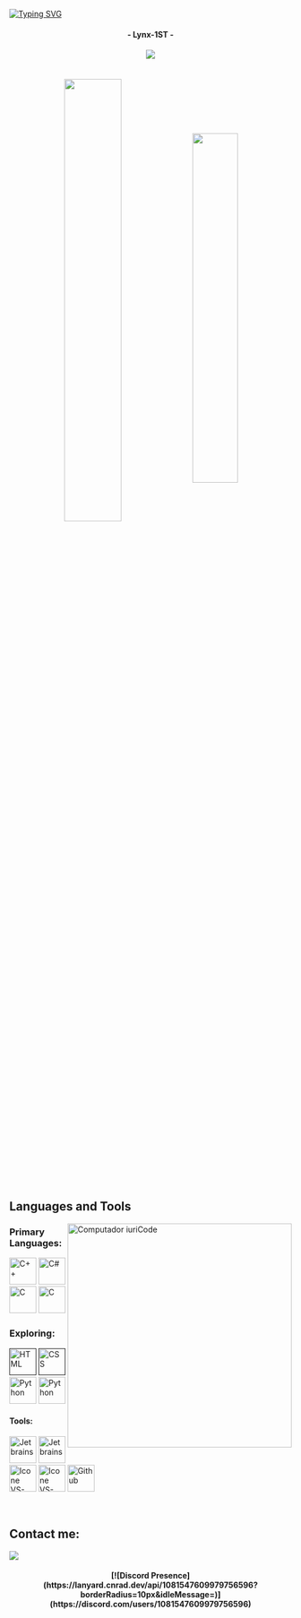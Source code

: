 [![Typing SVG](https://readme-typing-svg.herokuapp.com/?color=ff4f4f&size=35&center=true&vCenter=true&width=1000&lines=Welcome+to+my+GitHub+profile!;I%27m+a+Student+focusing+on+App+Development)](https://git.io/typing-svg)

<h4 align="center">- Lynx-1ST -</h4>

<h4 align="center">
 
 ![](https://komarev.com/ghpvc/?username=Lynx-1ST&style=plastic&color=9b93e5)

</h4>

<br>

<div align="center" style="margin-bottom:200px">
 <img width=45% align="center" src="https://github-readme-stats.vercel.app/api?username=Lynx-1ST&theme=aura_dark&show_icons=true" />
 <img width=40% align="center" src="https://github-readme-stats.vercel.app/api/top-langs/?username=Lynx-1ST&layout=compact&theme=aura_dark" />
</div>


<br>

## Languages and Tools

<img src="https://raw.githubusercontent.com/MicaelliMedeiros/micaellimedeiros/master/image/computer-illustration.png" min-width="400px" max-width="400px" width="400px" align="right" alt="Computador iuriCode">

### Primary Languages:
  [<img height="48px" width="48px" alt="C++" src="https://skillicons.dev/icons?i=cpp"/>](https://www.learncpp.com)
  [<img height="48px" width="48px" alt="C#" src="https://skillicons.dev/icons?i=js"/>](https://developer.mozilla.org/en-US/docs/Web/JavaScript)
  [<img height="48px" width="48px" alt="C" src="https://skillicons.dev/icons?i=c"/>](https://learn.microsoft.com/en-us/cpp/c-language/)
  [<img height="48px" width="48px" alt="C" src="https://skillicons.dev/icons?i=java"/>](https://learn.microsoft.com/en-us/cpp/c-language/)

### Exploring:
  [<img height="48px" width="48px" alt="HTML" src="https://skillicons.dev/icons?i=html"/>]()
  [<img height="48px" width="48px" alt="CSS" src="https://skillicons.dev/icons?i=css"/>]()
  [<img height="48px" width="48px" alt="Python" src="https://skillicons.dev/icons?i=py"/>](https://www.learnpython.org/)
  [<img height="48px" width="48px" alt="Python" src="https://skillicons.dev/icons?i=nodejs"/>](https://www.https://nodejs.org/)


#### Tools:
  [<img height="48px" width="48px" alt="Jetbrains" src="https://skillicons.dev/icons?i=idea"/>](https://www.jetbrains.com/)
  [<img height="48px" width="48px" alt="Jetbrains" src="https://skillicons.dev/icons?i=clion"/>](https://www.jetbrains.com/)
  [<img height="48px" width="48px" alt="Icone VS-Code" src="https://skillicons.dev/icons?i=vscode"/>](https://code.visualstudio.com/)
  [<img height="48px" width="48px" alt="Icone VS-Code" src="https://skillicons.dev/icons?i=visualstudio"/>](https://visualstudio.com/)
  [<img height="48px" width="48px" alt="Github" src="https://skillicons.dev/icons?i=github"/>](https://github.com/)

<br>

## Contact me:
<div>
<a href="https://discord.com/users/1081547609979756596" target="_blank"><img loading="lazy" src="https://img.shields.io/badge/-Discord-%234E59E0?style=for-the-badge&logo=discord&logoColor=white" target="_blank"></a>

<h4 align="center"> [![Discord Presence](https://lanyard.cnrad.dev/api/1081547609979756596?borderRadius=10px&idleMessage=)](https://discord.com/users/1081547609979756596) </h4>
